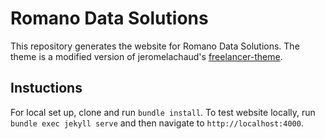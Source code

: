 # Romano Data Solutions

This repository generates the website for Romano Data Solutions.
The theme is a modified version of jeromelachaud's [freelancer-theme](https://github.com/jeromelachaud/freelancer-theme).

## Instuctions

For local set up, clone and run `bundle install`.
To test website locally, run `bundle exec jekyll serve` and then navigate to `http://localhost:4000`.
